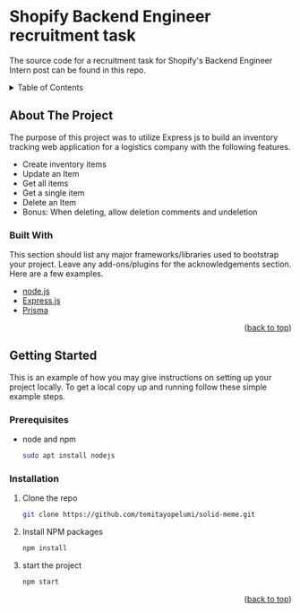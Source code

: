 # Shopify Backend Engineer recruitment task
The source code for a recruitment task for Shopify's Backend Engineer Intern post can be found in this repo.


<details>
  <summary>Table of Contents</summary>
  <ol>
    <li>
      <a href="#about-the-project">About</a>
      <ul>
        <li><a href="#built-with">Built With</a></li>
      </ul>
    </li>
    <li>
      <a href="#getting-started">Getting Started</a>
      <ul>
        <li><a href="#prerequisites">Prerequisites</a></li>
        <li><a href="#installation">Installation</a></li>
      </ul>
    </li>
    <li><a href="#usage">Usage</a></li>
    <li><a href="#roadmap">Roadmap</a></li>
  </ol>
</details>


<!-- ABOUT THE PROJECT -->
## About The Project
The purpose of this project was to utilize Express js to build an inventory tracking web application for a logistics company with the following features.
- Create inventory items
- Update an Item
- Get all items
- Get a single item
- Delete an Item
- Bonus: When deleting, allow deletion comments and undeletion

### Built With

This section should list any major frameworks/libraries used to bootstrap your project. Leave any add-ons/plugins for the acknowledgements section. Here are a few examples.

* [node.js](https://nodejs.org/en/)
* [Express.js](https://expressjs.com/)
* [Prisma](https://www.prisma.io/)


<p align="right">(<a href="#top">back to top</a>)</p>

## Getting Started

This is an example of how you may give instructions on setting up your project locally.
To get a local copy up and running follow these simple example steps.

### Prerequisites

* node and npm
  ```sh
  sudo apt install nodejs
  ```
### Installation

1. Clone the repo
   ```sh
   git clone https://github.com/temitayopelumi/solid-meme.git
   ```
3. Install NPM packages
   ```sh
   npm install
   ```
4. start the project
   ```sh
   npm start
   ```

<p align="right">(<a href="#top">back to top</a>)</p>


